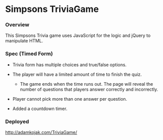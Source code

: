 # Simpsons TriviaGame

### Overview

This Simpsons Trivia game uses JavaScript for the logic and jQuery to manipulate HTML. 


### Spec (Timed Form)


* Trivia form has multiple choices and true/false options.

* The player will have a limited amount of time to finish the quiz. 

  * The game ends when the time runs out. The page will reveal the number of questions that players answer correctly and incorrectly.

* Player cannot pick more than one answer per question.

* Added a countdown timer.

### Deployed

http://adamkojak.com/TriviaGame/

